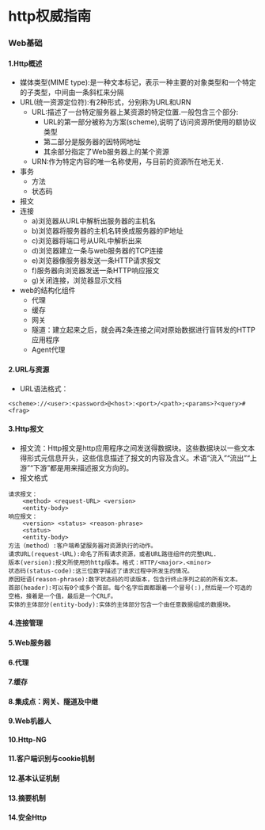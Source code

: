 # http权威指南
### Web基础
#### 1.Http概述
- 媒体类型(MIME type):是一种文本标记，表示一种主要的对象类型和一个特定的子类型，中间由一条斜杠来分隔
- URL(统一资源定位符):有2种形式，分别称为URL和URN
    - URL:描述了一台特定服务器上某资源的特定位置.一般包含三个部分:
        - URL的第一部分被称为方案(scheme),说明了访问资源所使用的额协议类型
        - 第二部分是服务器的因特网地址
        - 其余部分指定了Web服务器上的某个资源
    - URN:作为特定内容的唯一名称使用，与目前的资源所在地无关.
- 事务
    - 方法
    - 状态码
- 报文
- 连接
    - a)浏览器从URL中解析出服务器的主机名
    - b)浏览器将服务器的主机名转换成服务器的IP地址
    - c)浏览器将端口号从URL中解析出来
    - d)浏览器建立一条与web服务器的TCP连接
    - e)浏览器像服务器发送一条HTTP请求报文
    - f)服务器向浏览器发送一条HTTP响应报文
    - g)关闭连接，浏览器显示文档
- web的结构化组件
    - 代理
    - 缓存
    - 网关
    - 隧道：建立起来之后，就会再2条连接之间对原始数据进行盲转发的HTTP应用程序
    - Agent代理
    

#### 2.URL与资源
- URL语法格式： 
~~~~
<scheme>://<user>:<password>@<host>:<port>/<path>;<params>?<query>#<frag>
~~~~
#### 3.Http报文
- 报文流：Http报文是http应用程序之间发送得数据块。这些数据块以一些文本得形式元信息开头，这些信息描述了报文的内容及含义。术语“流入”“流出”“上游”“下游”都是用来描述报文方向的。
- 报文格式
~~~~
请求报文：
    <method> <request-URL> <version>
    <entity-body>
响应报文：
    <version> <status> <reason-phrase>
    <status>
    <entity-body>
方法（method）:客户端希望服务器对资源执行的动作。
请求URL(request-URL):命名了所有请求资源，或者URL路径组件的完整URL.
版本(version):报文所使用的http版本。格式：HTTP/<major>.<minor>
状态码(status-code):这三位数字描述了请求过程中所发生的情况。
原因短语(reason-phrase):数字状态码的可读版本，包含行终止序列之前的所有文本。
首部(header):可以有0个或多个首部。每个名字后面都跟着一个冒号(:),然后是一个可选的空格，接着是一个值，最后是一个CRLF。
实体的主体部分(entity-body):实体的主体部分包含一个由任意数据组成的数据块。
~~~~
#### 4.连接管理
#### 5.Web服务器
#### 6.代理
#### 7.缓存
#### 8.集成点：网关、隧道及中继
#### 9.Web机器人
#### 10.Http-NG
#### 11.客户端识别与cookie机制
#### 12.基本认证机制
#### 13.摘要机制
#### 14.安全Http
